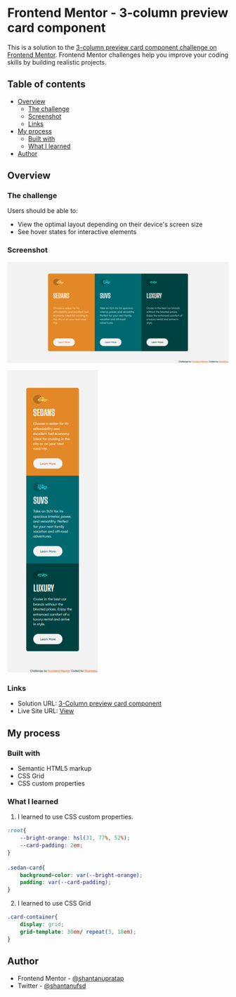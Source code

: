 # Frontend Mentor - 3-column preview card component

This is a solution to the [3-column preview card component challenge on Frontend Mentor](https://www.frontendmentor.io/challenges/3column-preview-card-component-pH92eAR2-). Frontend Mentor challenges help you improve your coding skills by building realistic projects. 

## Table of contents

- [Overview](#overview)
  - [The challenge](#the-challenge)
  - [Screenshot](#screenshot)
  - [Links](#links)
- [My process](#my-process)
  - [Built with](#built-with)
  - [What I learned](#what-i-learned)
- [Author](#author)

## Overview

### The challenge

Users should be able to:

- View the optimal layout depending on their device's screen size
- See hover states for interactive elements

### Screenshot

![Screenshot of 3 Column Preview Card Component on desktop](./screenshots/3-column-preview-card-component-screenshot-desktop.png)

![Screenshot of 3 Column Preview Card Component on mobile](./screenshots/3-column-preview-card-component-screenshot-mobile.png)

### Links

- Solution URL: [3-Column preview card component](https://github.com/shantanufsd/frontend-mentor-challenges/tree/main/3-column-preview-card-component)
- Live Site URL: [View](https://shantanufsd.github.io/frontend-mentor-challenges/3-column-preview-card-component)

## My process

### Built with

- Semantic HTML5 markup
- CSS Grid
- CSS custom properties

### What I learned

1. I learned to use CSS custom properties.
```css
:root{
    --bright-orange: hsl(31, 77%, 52%);
    --card-padding: 2em;
}

.sedan-card{
    background-color: var(--bright-orange);
    padding: var(--card-padding);
}
```

2. I learned to use CSS Grid
```css
.card-container{
    display: grid;
    grid-template: 30em/ repeat(3, 18em);
}
```

## Author

- Frontend Mentor - [@shantanupratap](https://www.frontendmentor.io/profile/shantanupratap)
- Twitter - [@shantanufsd](https://www.twitter.com/shantanufsd)